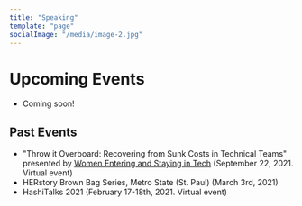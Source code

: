 ```yaml
---
title: "Speaking"
template: "page"
socialImage: "/media/image-2.jpg"
---
```

# Upcoming Events
 * Coming soon!
 
## Past Events
 * "Throw it Overboard: Recovering from Sunk Costs in Technical Teams" presented by <a href="https://www.joinwest.org/" target="_blank">Women Entering and Staying in Tech</a> (September 22, 2021. Virtual event)
 * HERstory Brown Bag Series, Metro State (St. Paul) (March 3rd, 2021)
 * HashiTalks 2021 (February 17-18th, 2021. Virtual event)